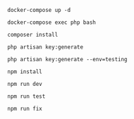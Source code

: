 ```
docker-compose up -d
```

```
docker-compose exec php bash
```

```
composer install
```

```
php artisan key:generate
```

```
php artisan key:generate --env=testing
```

```
npm install
```

```
npm run dev
```

```
npm run test
```

```
npm run fix
```
